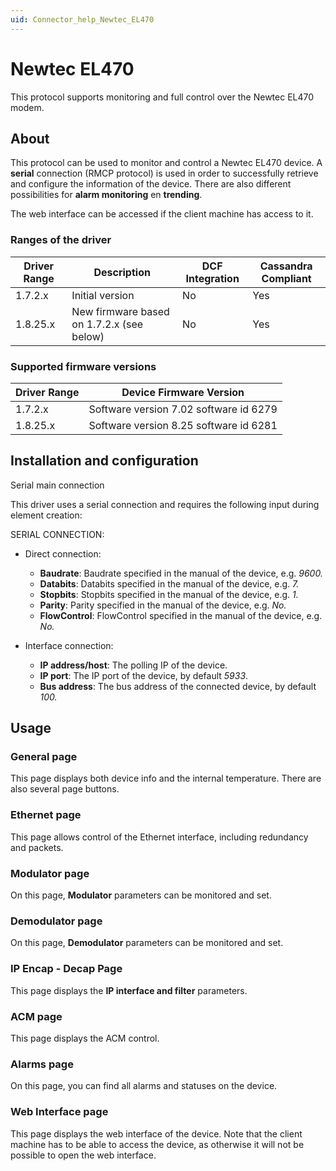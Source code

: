 ```yaml
---
uid: Connector_help_Newtec_EL470
---
```


# Newtec EL470

This protocol supports monitoring and full control over the Newtec EL470 modem.

## About

This protocol can be used to monitor and control a Newtec EL470 device. A **serial** connection (RMCP protocol) is used in order to successfully retrieve and configure the information of the device. There are also different possibilities for **alarm monitoring** en **trending**.

The web interface can be accessed if the client machine has access to it.

### Ranges of the driver

| **Driver Range** | **Description**                           | **DCF Integration** | **Cassandra Compliant** |
|------------------|-------------------------------------------|---------------------|-------------------------|
| 1.7.2.x          | Initial version                           | No                  | Yes                     |
| 1.8.25.x         | New firmware based on 1.7.2.x (see below) | No                  | Yes                     |

### Supported firmware versions

| **Driver Range** | **Device Firmware Version**            |
|------------------|----------------------------------------|
| 1.7.2.x          | Software version 7.02 software id 6279 |
| 1.8.25.x         | Software version 8.25 software id 6281 |

## Installation and configuration

Serial main connection

This driver uses a serial connection and requires the following input during element creation:

SERIAL CONNECTION:

- Direct connection:

  - **Baudrate**: Baudrate specified in the manual of the device, e.g. *9600.*
  - **Databits**: Databits specified in the manual of the device, e.g. *7.*
  - **Stopbits**: Stopbits specified in the manual of the device, e.g. *1.*
  - **Parity**: Parity specified in the manual of the device, e.g. *No.*
  - **FlowControl**: FlowControl specified in the manual of the device, e.g. *No.*

- Interface connection:

  - **IP address/host**: The polling IP of the device.
  - **IP port**: The IP port of the device, by default *5933*.
  - **Bus address**: The bus address of the connected device, by default *100.*

## Usage

### General page

This page displays both device info and the internal temperature. There are also several page buttons.

### Ethernet page

This page allows control of the Ethernet interface, including redundancy and packets.

### Modulator page

On this page, **Modulator** parameters can be monitored and set.

### Demodulator page

On this page, **Demodulator** parameters can be monitored and set.

### IP Encap - Decap Page

This page displays the **IP interface and filter** parameters.

### ACM page

This page displays the ACM control.

### Alarms page

On this page, you can find all alarms and statuses on the device.

### Web Interface page

This page displays the web interface of the device. Note that the client machine has to be able to access the device, as otherwise it will not be possible to open the web interface.
